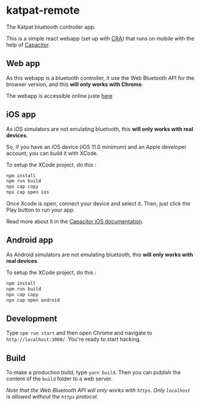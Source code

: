 # katpat-remote

The Katpat bluetooth controller app.

This is a simple react webapp (set up with [CRA](https://github.com/facebook/create-react-app)) that runs on mobile with the help of [Capacitor](https://capacitor.ionicframework.com/).

## Web app

As this webapp is a bluetooth controller, it use the Web Bluetooth API for the browser version, and this **will only works with Chrome**.

The webapp is accessible online juste [here](https://kaelhem.github.io/katpat/remote-controller)

## iOS app

As iOS simulators are not emulating bluetooth, this **will only works with real devices**.

So, if you have an iOS device (iOS 11.0 minimum) and an Apple developer account, you can build it with XCode.

To setup the XCode project, do this :
```sh
npm install
npm run build
npx cap copy
npx cap open ios
```
Once Xcode is open, connect your device and select it. Then, just click the Play button to run your app.

Read more about it in the [Capacitor iOS documentation](https://capacitor.ionicframework.com/docs/ios/).

## Android app

As Android simulators are not emulating bluetooth, this **will only works with real devices**.

To setup the XCode project, do this :
```sh
npm install
npm run build
npx cap copy
npx cap open android
```

## Development

Type `npm run start` and then open Chrome and navigate to `http://localhost:3000/`.
You're ready to start hacking.

## Build
To make a production build, type `yarn build`.
Then you can publish the content of the `build` folder to a web server.

*Note that the Web Bluetooth API will only works with `https`. Only `localhost` is allowed without the `https` protocol.*
